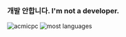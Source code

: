 ### 개발 안합니다. I'm not a developer.

![acmicpc](http://mazassumnida.wtf/api/v2/generate_badge?boj=manzi)
![most languages](https://github-readme-stats.vercel.app/api/top-langs/?username=bigmacfive&layout=compact)
